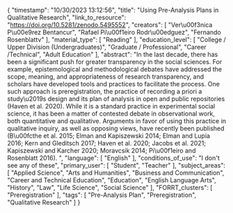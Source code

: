 {
    "timestamp": "10/30/2023 13:12:56",
    "title": "Using Pre-Analysis Plans in Qualitative Research",
    "link_to_resource": "https://doi.org/10.5281/zenodo.5495552",
    "creators": [
        "Ver\u00f3nica P\u00e9rez Bentancur",
        "Rafael Pi\u00f1eiro Rodr\u00edguez",
        "Fernando Rosenblattv"
    ],
    "material_type": [
        "Reading"
    ],
    "education_level": [
        "College / Upper Division (Undergraduates)",
        "Graduate / Professional",
        "Career /Technical",
        "Adult Education"
    ],
    "abstract": "In the last decade, there has been a significant push for greater transparency in the social sciences. For example, epistemological and methodological debates have addressed the scope, meaning, and appropriateness of research transparency, and scholars have developed tools and practices to facilitate the process. One such approach is preregistration, the practice of recording a priori a study\u2019s design and its plan of analysis in open and public repositories (Haven et al. 2020). While it is a standard practice in experimental social science, it has been a matter of contested debate in observational work, both  quantitative  and  qualitative.  Arguments  in  favor of using this practice in qualitative inquiry, as well as opposing views, have recently been published (B\u00fcthe et al. 2015; Elman and Kapiszewski 2014; Elman and Lupia 2016; Kern and Gleditsch 2017; Haven et al. 2020; Jacobs et al. 2021; Kapiszewski and Karcher 2020; Moravcsik 2014; Pi\u00f1eiro and Rosenblatt 2016). ",
    "language": [
        "English"
    ],
    "conditions_of_use": "I don't see any of these",
    "primary_user": [
        "Student",
        "Teacher"
    ],
    "subject_areas": [
        "Applied Science",
        "Arts and Humanities",
        "Business and Communication",
        "Career and Technical Education",
        "Education",
        "English Language Arts",
        "History",
        "Law",
        "Life Science",
        "Social Science"
    ],
    "FORRT_clusters": [
        "Preregistration"
    ],
    "tags": [
        "Pre-Analysis Plan",
        "Preregistration",
        "Qualitative Research"
    ]
}